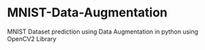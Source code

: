 # MNIST-Data-Augmentation
MNIST Dataset prediction using Data Augmentation in python using OpenCV2 Library
